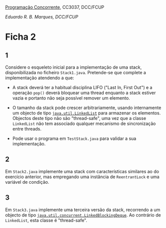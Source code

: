 [Programação Concorrente](https://www.dcc.fc.up.pt/~edrdo/aulas/pc), CC3037, DCC/FCUP

_Eduardo R. B. Marques, DCC/FCUP_


# Ficha 2

## 1

Considere o esqueleto inicial para a implementação de uma stack,  disponibilizada no ficheiro `Stack1.java`.  Pretende-se que complete a implementação atendendo a que:

- A stack deverá ter a habitual disciplina LIFO ("Last In, First Out") e a operação `pop()` deverá bloquear uma thread enquanto a stack estiver vazia e portanto não seja possível remover um elemento.

- O tamanho da stack pode crescer arbitrariamente, usando internamente  um  objecto de tipo [`java.util.LinkedList`](https://docs.oracle.com/javase/8/docs/api/java/util/LinkedList.html) para armazenar os elementos. Objectos deste tipo não são "thread-safe", uma vez que a classe `LinkedList` não tem associado qualquer mecanismo 
de sincronização entre threads.

- Pode usar o programa em `TestStack.java` para validar a sua implementação.

## 2 

Em `Stack2.java` implemente uma stack com características similares ao do exercício anterior, mas empregando uma instância de `ReentrantLock` e uma variável de condição.

## 3 

Em `Stack3.java` implemente uma terceira versão da stack, recorrendo a um objecto de tipo  [`java.util.concurrent.LinkedBlockingDeque`](https://docs.oracle.com/javase/8/docs/api/java/util/concurrent/LinkedBlockingDeque.html). Ao contrário de `LinkedList`, esta classe é "thread-safe".








